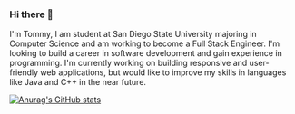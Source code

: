 ### Hi there 👋

I'm Tommy, I am student at San Diego State University majoring in Computer Science and am working to become a Full Stack Engineer. I'm looking to build a career in software development and gain experience in programming. I'm currently working on building responsive and user-friendly web applications, but would like to improve my skills in languages like Java and C++ in the near future.

[![Anurag's GitHub stats](https://github-readme-stats.vercel.app/api?username=tommycomeau3)](https://github.com/anuraghazra/github-readme-stats)
